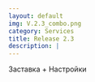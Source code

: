 ```yaml
---
layout: default
img: V.2.3_combo.png
category: Services
title: Release 2.3
description: |
---
```

Заставка + Настройки